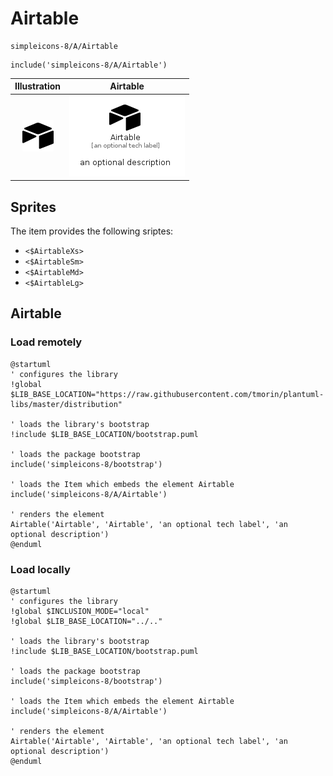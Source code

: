 # Airtable


```text
simpleicons-8/A/Airtable
```

```text
include('simpleicons-8/A/Airtable')
```



| Illustration | Airtable |
| :---: | :---: |
| ![illustration for Illustration](../../simpleicons-8/A/Airtable.png) | ![illustration for Airtable](../../simpleicons-8/A/Airtable.Local.png) |



## Sprites
The item provides the following sriptes:

- `<$AirtableXs>`
- `<$AirtableSm>`
- `<$AirtableMd>`
- `<$AirtableLg>`





## Airtable

### Load remotely
```plantuml
@startuml
' configures the library
!global $LIB_BASE_LOCATION="https://raw.githubusercontent.com/tmorin/plantuml-libs/master/distribution"

' loads the library's bootstrap
!include $LIB_BASE_LOCATION/bootstrap.puml

' loads the package bootstrap
include('simpleicons-8/bootstrap')

' loads the Item which embeds the element Airtable
include('simpleicons-8/A/Airtable')

' renders the element
Airtable('Airtable', 'Airtable', 'an optional tech label', 'an optional description')
@enduml
```

### Load locally
```plantuml
@startuml
' configures the library
!global $INCLUSION_MODE="local"
!global $LIB_BASE_LOCATION="../.."

' loads the library's bootstrap
!include $LIB_BASE_LOCATION/bootstrap.puml

' loads the package bootstrap
include('simpleicons-8/bootstrap')

' loads the Item which embeds the element Airtable
include('simpleicons-8/A/Airtable')

' renders the element
Airtable('Airtable', 'Airtable', 'an optional tech label', 'an optional description')
@enduml
```

